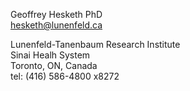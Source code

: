 Geoffrey Hesketh PhD \
[hesketh@lunenfeld.ca](mailto:hesketh@lunenfeld.ca)

Lunenfeld-Tanenbaum Research Institute\
Sinai Healh System\
Toronto, ON, Canada\
tel: (416) 586-4800 x8272